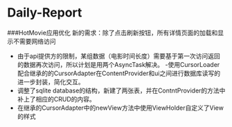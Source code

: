 # Daily-Report
###HotMovie应用优化
新的需求：除了点击刷新按钮，所有详情页面的加载和显示不需要网络访问
- 由于api提供方的限制，某组数据（电影时间长度）需要基于第一次访问返回的数据再次访问，所以计划是用两个AsyncTask解决。
-使用CursorLoader配合继承的的CursorAdapter在ContentProvider和ui之间进行数据库读写的进一步封装，简化交互。
- 调整了sqlite database的结构，新建了两张表，并在ContntProvider的方法中补上了相应的CRUD的内容。
- 在继承的CursorAdapter中的newView方法中使用ViewHolder自定义了View的样式
